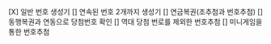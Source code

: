 [X] 일반 번호 생성기
[] 연속된 번호 2개까지 생성기
[] 연금복권(조추첨과 번호추첨)
[] 동행복권과 연동으로 당첨번호 확인
[] 역대 당첨 번로를 제외한 번호추첨
[] 미니게임을 통한 번호추첨

